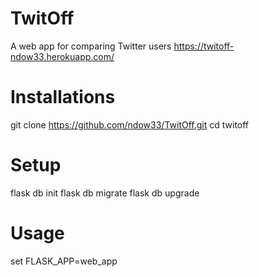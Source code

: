# TwitOff
A web app for comparing Twitter users
https://twitoff-ndow33.herokuapp.com/

# Installations
git clone https://github.com/ndow33/TwitOff.git
cd twitoff


# Setup 
flask db init
flask db migrate
flask db upgrade

# Usage
set FLASK_APP=web_app


